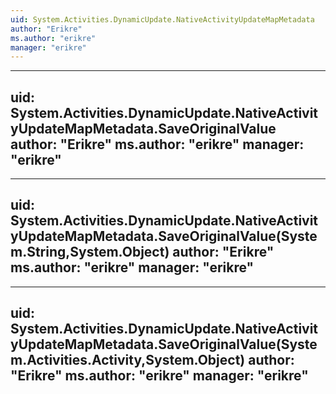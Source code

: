 ```yaml
---
uid: System.Activities.DynamicUpdate.NativeActivityUpdateMapMetadata
author: "Erikre"
ms.author: "erikre"
manager: "erikre"
---
```


---
uid: System.Activities.DynamicUpdate.NativeActivityUpdateMapMetadata.SaveOriginalValue
author: "Erikre"
ms.author: "erikre"
manager: "erikre"
---

---
uid: System.Activities.DynamicUpdate.NativeActivityUpdateMapMetadata.SaveOriginalValue(System.String,System.Object)
author: "Erikre"
ms.author: "erikre"
manager: "erikre"
---

---
uid: System.Activities.DynamicUpdate.NativeActivityUpdateMapMetadata.SaveOriginalValue(System.Activities.Activity,System.Object)
author: "Erikre"
ms.author: "erikre"
manager: "erikre"
---
